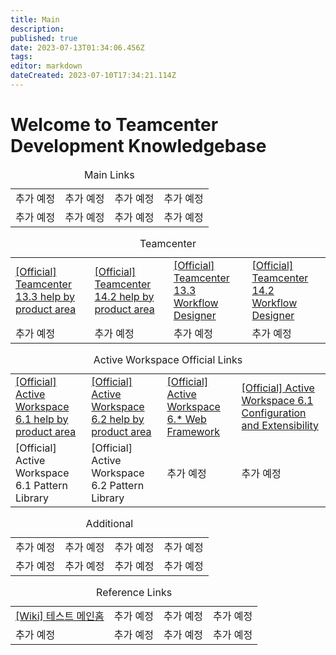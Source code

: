 ```yaml
---
title: Main
description: 
published: true
date: 2023-07-13T01:34:06.456Z
tags: 
editor: markdown
dateCreated: 2023-07-10T17:34:21.114Z
---
```


# Welcome to Teamcenter Development Knowledgebase

<table class="docuLinks" border="0" width="100%">
  <caption>Main Links</caption>
 	<tr>
    <td>추가 예정</td>
    <td>추가 예정</td>
    <td>추가 예정</td>
    <td>추가 예정</td>
 	</tr>
 	<tr>
    <td>추가 예정</td>
    <td>추가 예정</td>
    <td>추가 예정</td>
    <td>추가 예정</td>
 	</tr>
</table>

<table class="docuLinks" border="0" width="100%">
  <caption>Teamcenter</caption>
 	<tr>
    <td><a href="https://docs.sw.siemens.com/en-US/doc/282219420/PL20210421143201885.xid1899404/xid1899405">[Official] Teamcenter 13.3 help by product area</a></td>
    <td><a href="https://docs.sw.siemens.com/en-US/doc/282219420/PL20220523331910052.xid1899404/xid1899405">[Official] Teamcenter 14.2 help by product area</a></td>
    <td><a href="https://docs.sw.siemens.com/en-US/doc/282219420/PL20210421143201885.workflow_designer/xid363927">[Official] Teamcenter 13.3 Workflow Designer</a></td>
    <td><a href="https://docs.sw.siemens.com/en-US/doc/282219420/PL20220523331910052.workflow_designer/xid363927">[Official] Teamcenter 14.2 Workflow Designer</a></td>
 	</tr>
 	<tr>
    <td>추가 예정</td>
    <td>추가 예정</td>
    <td>추가 예정</td>
    <td>추가 예정</td>
 	</tr>
</table>

<table class="docuLinks" border="0" width="100%">
  <caption>Active Workspace Official Links</caption>
 	<tr>
    <td><a href="https://docs.sw.siemens.com/en-US/doc/282219420/PL20211116078066359.xid1899337?audience=external">[Official] Active Workspace 6.1 help by product area</a></td>
    <td><a href="https://docs.sw.siemens.com/en-US/doc/282219420/PL20220523330405661.xid1899337/xid1899339">[Official] Active Workspace 6.2 help by product area</a></td>
    <td><a href="https://docs.sw.siemens.com/en-US/doc/224565084/PL20220505708817566.swf/showcase_overview">[Official] Active Workspace 6.* Web Framework</a></td>
    <td><a href="https://docs.sw.siemens.com/en-US/doc/282219420/PL20211116078066359.Configuration/xid1348837">[Official] Active Workspace 6.1 Configuration and Extensibility</a></td>
 	</tr>
 	<tr>
    <td><a hrep="https://docs.sw.siemens.com/en-US/doc/282219420/PL20211116077788213.showcase/?audience=external">[Official] Active Workspace 6.1 Pattern Library</a></td>
    <td><a hrep="https://docs.sw.siemens.com/ko-KR/doc/282219420/PL20220523330558087.showcase/?audience=external">[Official] Active Workspace 6.2 Pattern Library</a></td>
    <td>추가 예정</td>
    <td>추가 예정</td>
 	</tr>
</table>

<table class="docuLinks" border="0" width="100%">
  <caption>Additional</caption>
 	<tr>
    <td>추가 예정</td>
    <td>추가 예정</td>
    <td>추가 예정</td>
    <td>추가 예정</td>
 	</tr>
 	<tr>
    <td>추가 예정</td>
    <td>추가 예정</td>
    <td>추가 예정</td>
    <td>추가 예정</td>
 	</tr>
</table>

<table class="docuLinks" border="0" width="100%">
  <caption>Reference Links</caption>
 	<tr>
    <td><a href="/ko/home">[Wiki] 테스트 메인홈</a></td>
    <td>추가 예정</td>
    <td>추가 예정</td>
    <td>추가 예정</td>
 	</tr>
 	<tr>
    <td>추가 예정</td>
    <td>추가 예정</td>
    <td>추가 예정</td>
    <td>추가 예정</td>
 	</tr>
</table>